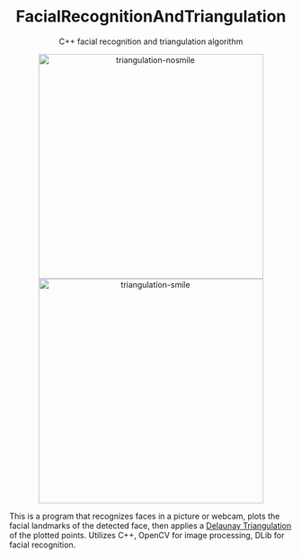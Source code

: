 <h1 align="center">FacialRecognitionAndTriangulation</h1>
<p align="center">C++ facial recognition and triangulation algorithm</p>
<p align="center">
  <img height="400" alt="triangulation-nosmile" src="https://user-images.githubusercontent.com/10659285/115132615-6367fe00-9fc7-11eb-8bce-b2351da45ca6.png">
  <img height="400" alt="triangulation-smile" src="https://user-images.githubusercontent.com/10659285/115132653-b3df5b80-9fc7-11eb-91a5-9da818e410cf.png">

</p>


This is a program that recognizes faces in a picture or webcam, plots the facial landmarks of the detected face, then applies a [Delaunay Triangulation](https://en.wikipedia.org/wiki/Delaunay_triangulation) of the plotted points. Utilizes C++, OpenCV for image processing, DLib for facial recognition.
